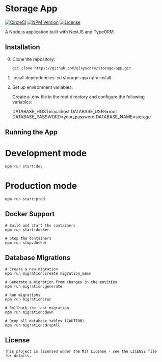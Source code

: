 # Storage App

[![CircleCI](https://img.shields.io/circleci/build/github/glayscore/storage-app/main)](https://circleci.com/gh/glayscore/storage-app/tree/main)
[![NPM Version](https://img.shields.io/npm/v/storage.svg)](https://www.npmjs.com/package/storage)
[![License](https://img.shields.io/npm/l/storage.svg)](https://github.com/glayscore/storage-app/blob/main/LICENSE)

A Node.js application built with NestJS and TypeORM.

## Installation

0. Clone the repository:

   ```bash
   git clone https://github.com/glayscore/storage-app.git

1. Install dependencies:
   cd storage-app
   npm install

2. Set up environment variables:

   Create a .env file in the root directory and configure the following variables:

    DATABASE_HOST=localhost
    DATABASE_USER=root
    DATABASE_PASSWORD=your_password
    DATABASE_NAME=storage

## Running the App

  # Development mode
    npm run start:dev

  # Production mode
    npm run start:prod  

## Docker Support

    # Build and start the containers
    npm run start:docker

    # Stop the containers
    npm run stop:docker

## Database Migrations

    # Create a new migration
    npm run migration:create migration_name

    # Generate a migration from changes in the entities
    npm run migration:generate

    # Run migrations
    npm run migration:run

    # Rollback the last migration
    npm run migration:down

    # Drop all database tables (CAUTION)
    npm run migration:dropAll

## License
    This project is licensed under the MIT License - see the LICENSE file for details.

